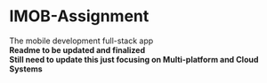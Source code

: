 # IMOB-Assignment
The mobile development full-stack app <br>
<b> Readme to be updated and finalized </b> <br>
<b> Still need to update this just focusing on Multi-platform and Cloud Systems </b>
